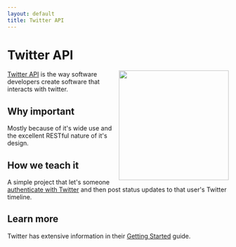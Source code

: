 ```yaml
---
layout: default
title: Twitter API
---
```


Twitter API
===

<a href="https://dev.twitter.com/">
  <img src="https://g.twimg.com/Twitter_logo_blue.png" width="250" align="right" />
</a>


[Twitter API](https://dev.twitter.com/) is the way software developers create software that interacts with twitter.


Why important
---

Mostly because of it's wide use and the excellent RESTful nature of it's design.

How we teach it
---

A simple project that let's someone [authenticate with Twitter](/OmniAuth/) and then post status updates to that user's Twitter timeline.


Learn more
---

Twitter has extensive information in their [Getting Started](https://dev.twitter.com/start) guide.